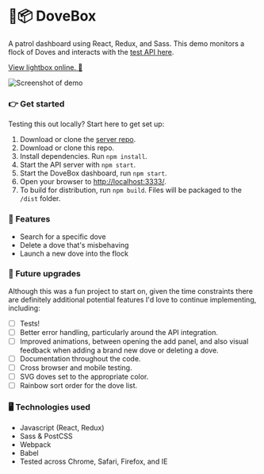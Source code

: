 # 🐥📦 DoveBox
A patrol dashboard using React, Redux, and Sass. This demo monitors a flock of Doves and interacts with the [test API here](https://github.com/spacedarcy/MCUITest).

[View lightbox online. 👀](http://static.trishang.com/db/)

![Screenshot of demo](http://static.trishang.com/db/screenshot-dovebox.png "Screenshot of lightbox demo")

### 👉 Get started
Testing this out locally? Start here to get set up:
1. Download or clone the [server repo](https://github.com/spacedarcy/MCUITest).
3. Download or clone this repo.
4. Install dependencies. Run `npm install`.
5. Start the API server with `npm start`.
6. Start the DoveBox dashboard, run `npm start`.
7. Open your browser to [http://localhost:3333/](http://localhost:3333/).
8. To build for distribution, run `npm build`. Files will be packaged to the `/dist` folder.

### 🌟 Features
- Search for a specific dove
- Delete a dove that's misbehaving
- Launch a new dove into the flock

### 🚀 Future upgrades
Although this was a fun project to start on, given the time constraints there are definitely additional potential features I'd love to continue implementing, including:
- [ ] Tests!
- [ ] Better error handling, particularly around the API integration.
- [ ] Improved animations, between opening the add panel, and also visual feedback when adding a brand new dove or deleting a dove.
- [ ] Documentation throughout the code.
- [ ] Cross browser and mobile testing.
- [ ] SVG doves set to the appropriate color.
- [ ] Rainbow sort order for the dove list.

### 🖥 Technologies used
- Javascript (React, Redux)
- Sass & PostCSS
- Webpack
- Babel
- Tested across Chrome, Safari, Firefox, and IE

